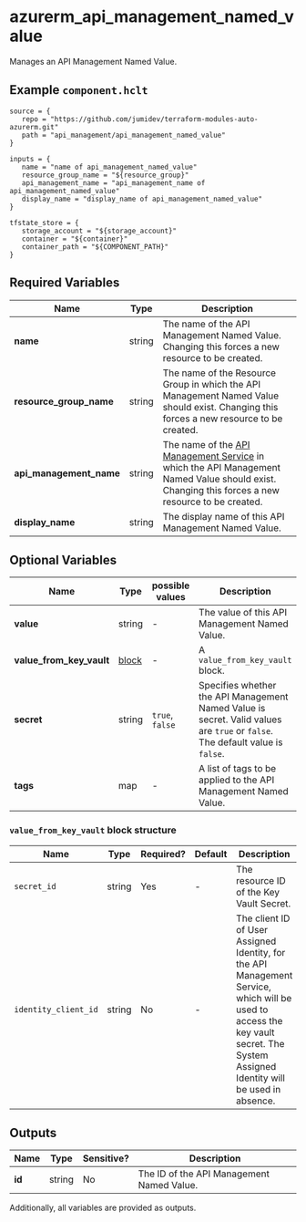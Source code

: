 # azurerm_api_management_named_value

Manages an API Management Named Value.

## Example `component.hclt`

```hcl
source = {
   repo = "https://github.com/jumidev/terraform-modules-auto-azurerm.git" 
   path = "api_management/api_management_named_value" 
}

inputs = {
   name = "name of api_management_named_value" 
   resource_group_name = "${resource_group}" 
   api_management_name = "api_management_name of api_management_named_value" 
   display_name = "display_name of api_management_named_value" 
}

tfstate_store = {
   storage_account = "${storage_account}" 
   container = "${container}" 
   container_path = "${COMPONENT_PATH}" 
}

```

## Required Variables

| Name | Type |  Description |
| ---- | --------- |  ----------- |
| **name** | string |  The name of the API Management Named Value. Changing this forces a new resource to be created. | 
| **resource_group_name** | string |  The name of the Resource Group in which the API Management Named Value should exist. Changing this forces a new resource to be created. | 
| **api_management_name** | string |  The name of the [API Management Service](api_management.html) in which the API Management Named Value should exist. Changing this forces a new resource to be created. | 
| **display_name** | string |  The display name of this API Management Named Value. | 

## Optional Variables

| Name | Type |  possible values |  Description |
| ---- | --------- |  ----------- | ----------- |
| **value** | string |  -  |  The value of this API Management Named Value. | 
| **value_from_key_vault** | [block](#value_from_key_vault-block-structure) |  -  |  A `value_from_key_vault` block. | 
| **secret** | string |  `true`, `false`  |  Specifies whether the API Management Named Value is secret. Valid values are `true` or `false`. The default value is `false`. | 
| **tags** | map |  -  |  A list of tags to be applied to the API Management Named Value. | 

### `value_from_key_vault` block structure

| Name | Type | Required? | Default | Description |
| ---- | ---- | --------- | ------- | ----------- |
| `secret_id` | string | Yes | - | The resource ID of the Key Vault Secret. |
| `identity_client_id` | string | No | - | The client ID of User Assigned Identity, for the API Management Service, which will be used to access the key vault secret. The System Assigned Identity will be used in absence. |



## Outputs

| Name | Type | Sensitive? | Description |
| ---- | ---- | --------- | --------- |
| **id** | string | No  | The ID of the API Management Named Value. | 

Additionally, all variables are provided as outputs.
